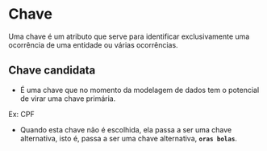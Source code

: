 # Chave

Uma chave é um atributo que serve para identificar exclusivamente uma ocorrência de uma entidade ou várias ocorrências.

## Chave candidata

- É uma chave que no momento da modelagem de dados tem o potencial de virar uma chave primária.

Ex: CPF

- Quando esta chave não é escolhida, ela passa a ser uma chave alternativa, isto é, passa a ser uma chave alternativa, **`oras bolas`**.